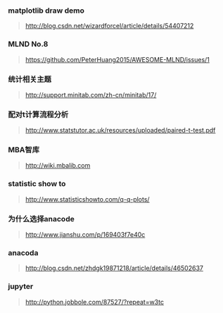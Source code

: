 ### matplotlib draw demo
> http://blog.csdn.net/wizardforcel/article/details/54407212

### MLND No.8
> https://github.com/PeterHuang2015/AWESOME-MLND/issues/1

### 统计相关主题
> http://support.minitab.com/zh-cn/minitab/17/

### 配对t计算流程分析
> http://www.statstutor.ac.uk/resources/uploaded/paired-t-test.pdf

### MBA智库
> http://wiki.mbalib.com

### statistic show to
> http://www.statisticshowto.com/q-q-plots/

### 为什么选择anacode
> http://www.jianshu.com/p/169403f7e40c

### anacoda
> http://blog.csdn.net/zhdgk19871218/article/details/46502637

### jupyter
> http://python.jobbole.com/87527/?repeat=w3tc
